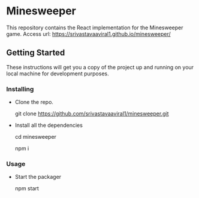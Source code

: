 # Minesweeper

This repository contains the React implementation for the Minesweeper game.
Access url: https://srivastavaaviral1.github.io/minesweeper/

## Getting Started

These instructions will get you a copy of the project up and running on your local machine for development purposes. 

### Installing

* Clone the repo.

  
  git clone https://github.com/srivastavaaviral1/minesweeper.git
  
* Install all the dependencies

  
  cd minesweeper

  npm i
  

### Usage

* Start the packager

  
  npm start